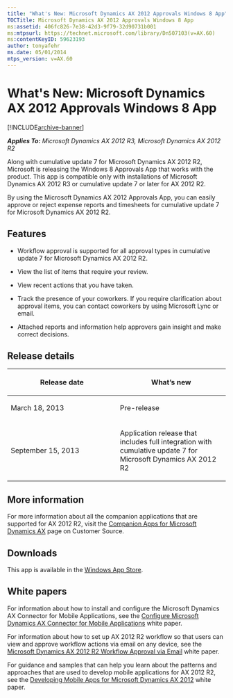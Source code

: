 ```yaml
---
title: "What's New: Microsoft Dynamics AX 2012 Approvals Windows 8 App"
TOCTitle: Microsoft Dynamics AX 2012 Approvals Windows 8 App
ms:assetid: 406fc826-7e38-42d3-9f79-32d90731b001
ms:mtpsurl: https://technet.microsoft.com/library/Dn507103(v=AX.60)
ms:contentKeyID: 59623193
author: tonyafehr
ms.date: 05/01/2014
mtps_version: v=AX.60
---
```


# What's New: Microsoft Dynamics AX 2012 Approvals Windows 8 App 


[!INCLUDE[archive-banner](includes/archive-banner.md)]


_**Applies To:** Microsoft Dynamics AX 2012 R3, Microsoft Dynamics AX 2012 R2_

Along with cumulative update 7 for Microsoft Dynamics AX 2012 R2, Microsoft is releasing the Windows 8 Approvals App that works with the product. This app is compatible only with installations of Microsoft Dynamics AX 2012 R3 or cumulative update 7 or later for AX 2012 R2.

By using the Microsoft Dynamics AX 2012 Approvals App, you can easily approve or reject expense reports and timesheets for cumulative update 7 for Microsoft Dynamics AX 2012 R2.

## Features

  - Workflow approval is supported for all approval types in cumulative update 7 for Microsoft Dynamics AX 2012 R2.

  - View the list of items that require your review.

  - View recent actions that you have taken.

  - Track the presence of your coworkers. If you require clarification about approval items, you can contact coworkers by using Microsoft Lync or email.

  - Attached reports and information help approvers gain insight and make correct decisions.

## Release details

<table>
<colgroup>
<col style="width: 50%" />
<col style="width: 50%" />
</colgroup>
<thead>
<tr class="header">
<th><p>Release date</p></th>
<th><p>What’s new</p></th>
</tr>
</thead>
<tbody>
<tr class="odd">
<td><p>March 18, 2013</p></td>
<td><p>Pre-release</p></td>
</tr>
<tr class="even">
<td><p>September 15, 2013</p></td>
<td><p>Application release that includes full integration with cumulative update 7 for Microsoft Dynamics AX 2012 R2</p></td>
</tr>
</tbody>
</table>


## More information

For more information about all the companion applications that are supported for AX 2012 R2, visit the [Companion Apps for Microsoft Dynamics AX](https://mbs.microsoft.com/cms/templates/document/general.aspx?nrmode=published%26nrnodeguid=%7bdcec1b81-755e-436d-acf2-e78afb7932ee%7d%26nroriginalurl=/customersource/newsevents/news/msdyn_mobileappsax.htm?printpage=false%26sid=uocgj4djd30zj4jxj01mjvsq%26stext=mobile%26nrcachehint=guest%26sid=uocgj4djd30zj) page on Customer Source.

## Downloads

This app is available in the [Windows App Store](https://apps.microsoft.com/windows/en-us/app/dynamics-ax-2012-approvals/50dc0fad-729f-41ce-8e26-c48e3007f067).

## White papers

For information about how to install and configure the Microsoft Dynamics AX Connector for Mobile Applications, see the [Configure Microsoft Dynamics AX Connector for Mobile Applications](https://mbs.microsoft.com/downloads/partner/ax/configuremicrosoftdynamicsaxconnectorformobileapplications.docx) white paper.

For information about how to set up AX 2012 R2 workflow so that users can view and approve workflow actions via email on any device, see the [Microsoft Dynamics AX 2012 R2 Workflow Approval via Email](https://www.microsoft.com/en-us/download/details.aspx?id=37002) white paper.

For guidance and samples that can help you learn about the patterns and approaches that are used to develop mobile applications for AX 2012 R2, see the [Developing Mobile Apps for Microsoft Dynamics AX 2012](https://www.microsoft.com/en-us/download/details.aspx?id=38413) white paper.

  



